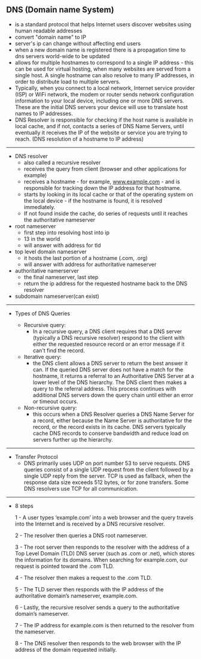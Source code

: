 ## DNS (Domain name System)

- is a standard protocol that helps Internet users discover websites using human readable addresses
- convert "domain name" to IP
- server's ip can change without affecting end users
- when a new domain name is registered there is a propagation time to dns servers world-wide to be updated
- allows for multiple hostnames to correspond to a single IP address - this can be used for virtual hosting, when many websites are served from a single host. A single hostname can also resolve to many IP addresses, in order to distribute load to multiple servers.
- Typically, when you connect to a local network, Internet service provider (ISP) or WiFi network, the modem or router sends network configuration information to your local device, including one or more DNS servers. These are the initial DNS servers your device will use to translate host names to IP addresses.
- DNS Resolver is responsible for checking if the host name is available in local cache, and if not, contacts a series of DNS Name Servers, until eventually it receives the IP of the website or service you are trying to reach. (DNS resolution of a hostname to IP address)


---

- DNS resolver
    - also called a recursive resolver
    - receives the query from client (browser and other applications for example)
    - receives a hostname - for example, www.example.com - and is responsible for tracking down the IP address for that hostname.
    - starts by looking in its local cache or that of the operating system on the local device - if the hostname is found, it is resolved immediately.
    - If not found inside the cache, do series of requests until it reaches the authoritative nameserver
- root nameserver
    - first step into resolving host into ip
    - 13 in the world
    - will answer with address for tld
- top level domain nameserver
    - it hosts the last portion of a hostname (.com, .org)
    - will answer with address for authoritative nameserver
- authoritative namerserver
    - the final nameserver, last step
    - return the ip address for the requested hostname back to the DNS resolver
- subdomain nameserver(can exist)

---

- Types of DNS Queries

    - Recursive query: 
        - In a recursive query, a DNS client requires that a DNS server (typically a DNS recursive resolver) respond to the client with either the requested resource record or an error message if it can't find the record.
    - Iterative query: 
        - the DNS client allows a DNS server to return the best answer it can. If the queried DNS server does not have a match for the hostname, it returns a referral to an Authoritative DNS Server at a lower level of the DNS hierarchy. The DNS client then makes a query to the referral address. This process continues with additional DNS servers down the query chain until either an error or timeout occurs.
    - Non-recursive query: 
        - this occurs when a DNS Resolver queries a DNS Name Server for a record, either because the Name Server is authoritative for the record, or the record exists in its cache. DNS servers typically cache DNS records to conserve bandwidth and reduce load on servers further up the hierarchy.

---

- Transfer Protocol
    - DNS primarily uses UDP on port number 53 to serve requests. DNS queries consist of a single UDP request from the client followed by a single UDP reply from the server. TCP is used as fallback, when the response data size exceeds 512 bytes, or for zone transfers. Some DNS resolvers use TCP for all communication.

---

- 8 steps

    1 - A user types ‘example.com’ into a web browser and the query travels into the Internet and is received by a DNS recursive resolver.

    2 - The resolver then queries a DNS root nameserver.

    3 - The root server then responds to the resolver with the address of a Top Level Domain (TLD) DNS server (such as .com or .net), which stores the information for its domains. When searching for example.com, our request is pointed toward the .com TLD.

    4 - The resolver then makes a request to the .com TLD.

    5 - The TLD server then responds with the IP address of the authoritative domain’s nameserver, example.com.

    6 - Lastly, the recursive resolver sends a query to the authoritative domain’s nameserver.

    7 - The IP address for example.com is then returned to the resolver from the nameserver.

    8 - The DNS resolver then responds to the web browser with the IP address of the domain requested initially.




